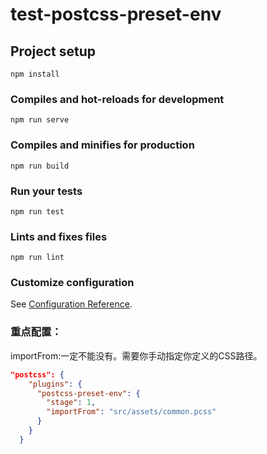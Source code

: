 # test-postcss-preset-env

## Project setup
```
npm install
```

### Compiles and hot-reloads for development
```
npm run serve
```

### Compiles and minifies for production
```
npm run build
```

### Run your tests
```
npm run test
```

### Lints and fixes files
```
npm run lint
```

### Customize configuration
See [Configuration Reference](https://cli.vuejs.org/config/).

###  重点配置：

 importFrom:一定不能没有。需要你手动指定你定义的CSS路径。

```json
"postcss": {
    "plugins": {
      "postcss-preset-env": {
        "stage": 1,
        "importFrom": "src/assets/common.pcss"
      }
    }
  }
```

